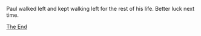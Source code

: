 Paul walked left and kept walking left for the rest of his life.
Better luck next time.

[The End](TheEnd.md)
